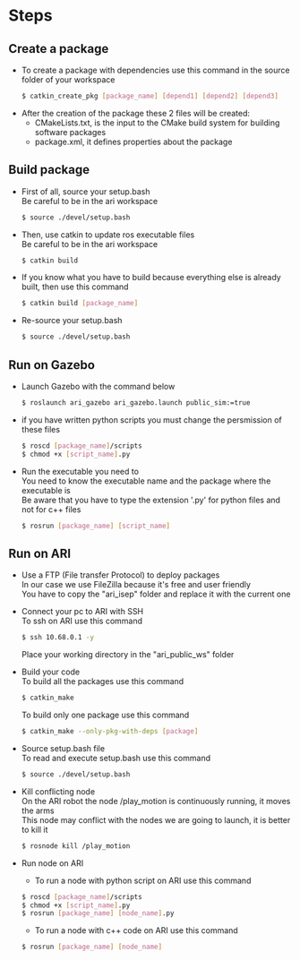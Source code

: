 # Steps

## Create a package

* To create a package with dependencies use this command in the source folder of your workspace <br>
  ```bash
  $ catkin_create_pkg [package_name] [depend1] [depend2] [depend3]
  ```
* After the creation of the package these 2 files will be created: <br> 
  * CMakeLists.txt, is the input to the CMake build system for building software packages <br>
  * package.xml, it defines properties about the package <br>

## Build package

* First of all, source your setup.bash <br>
  Be careful to be in the ari workspace <br>
  ```bash
  $ source ./devel/setup.bash
  ```

* Then, use catkin to update ros executable files <br>
  Be careful to be in the ari workspace <br>
  ```bash
  $ catkin build
  ```
  
* If you know what you have to build because everything else is already built, then use this command <br>
  ```bash
  $ catkin build [package_name]
  ```
  
* Re-source your setup.bash <br>
  ```bash
  $ source ./devel/setup.bash
  ```
  
## Run on Gazebo

* Launch Gazebo with the command below <br>
  ```bash
  $ roslaunch ari_gazebo ari_gazebo.launch public_sim:=true
  ```
  
* if you have written python scripts you must change the persmission of these files <br>
  ```bash
  $ roscd [package_name]/scripts
  $ chmod +x [script_name].py 
  ```

* Run the executable you need to <br>
  You need to know the executable name and the package where the executable is <br>
  Be aware that you have to type the extension '.py' for python files and not for c++ files <br>
  ```bash
  $ rosrun [package_name] [script_name]
  ```

## Run on ARI

* Use a FTP (File transfer Protocol) to deploy packages <br>
    In our case we use FileZilla because it's free and user friendly <br>
    You have to copy the "ari_isep" folder and replace it with the current one <br>

* Connect your pc to ARI with SSH <br>
    To ssh on ARI use this command <br>
    ```bash
    $ ssh 10.68.0.1 -y
    ```
    Place your working directory in the "ari_public_ws" folder <br>

* Build your code <br>
    To build all the packages use this command <br>
    ```bash
    $ catkin_make
    ```
    To build only one package use this command <br>
    ```bash
    $ catkin_make --only-pkg-with-deps [package]
    ```

* Source setup.bash file <br>
    To read and execute setup.bash use this command <br>
    ```bash
    $ source ./devel/setup.bash
    ```

* Kill conflicting node<br>
    On the ARI robot the node /play_motion is continuously running, it moves the arms <br>
    This node  may conflict with the nodes we are going to launch, it is better to kill it <br>
    ```bash
    $ rosnode kill /play_motion
    ```

* Run node on ARI <br>
    * To run a node with python script on ARI use this command <br>
    ```bash
    $ roscd [package_name]/scripts
    $ chmod +x [script_name].py 
    $ rosrun [package_name] [node_name].py
    ```
    * To run a node with c++ code on ARI use this command <br>
    ```bash
    $ rosrun [package_name] [node_name]
    ```

